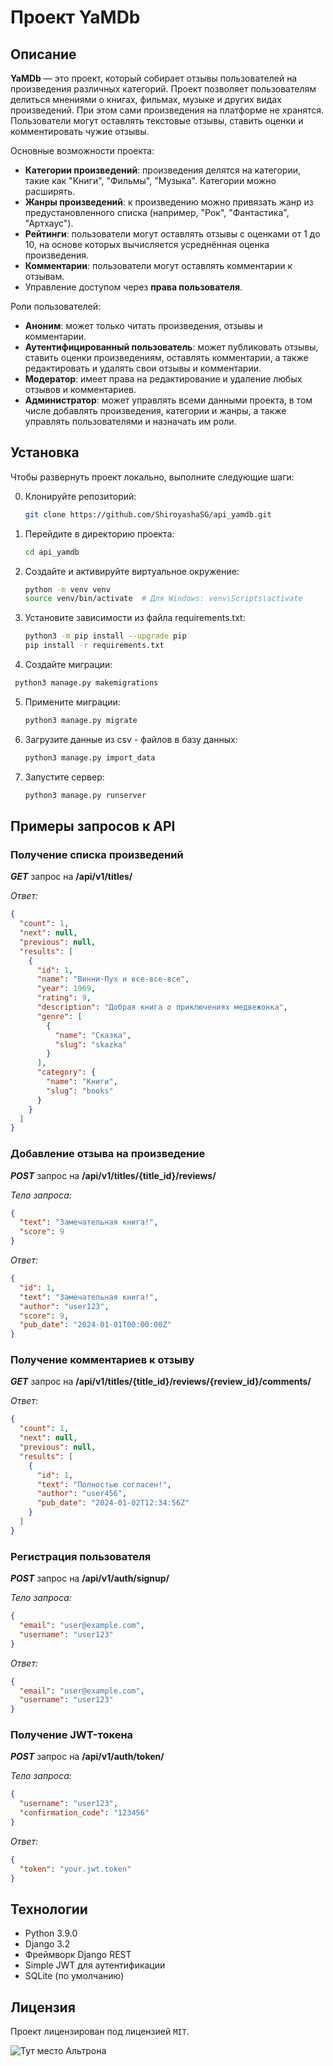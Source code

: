 # Проект YaMDb

## Описание

**YaMDb** — это проект, который собирает отзывы пользователей на произведения различных категорий. Проект позволяет пользователям делиться мнениями о книгах, фильмах, музыке и других видах произведений. При этом сами произведения на платформе не хранятся. Пользователи могут оставлять текстовые отзывы, ставить оценки и комментировать чужие отзывы.

Основные возможности проекта:
- **Категории произведений**: произведения делятся на категории, такие как "Книги", "Фильмы", "Музыка". Категории можно расширять.
- **Жанры произведений**: к произведению можно привязать жанр из предустановленного списка (например, "Рок", "Фантастика", "Артхаус").
- **Рейтинги**: пользователи могут оставлять отзывы с оценками от 1 до 10, на основе которых вычисляется усреднённая оценка произведения.
- **Комментарии**: пользователи могут оставлять комментарии к отзывам.
- Управление доступом через **права пользователя**.

Роли пользователей:
- **Аноним**: может только читать произведения, отзывы и комментарии.
- **Аутентифицированный пользователь**: может публиковать отзывы, ставить оценки произведениям, оставлять комментарии, а также редактировать и удалять свои отзывы и комментарии.
- **Модератор**: имеет права на редактирование и удаление любых отзывов и комментариев.
- **Администратор**: может управлять всеми данными проекта, в том числе добавлять произведения, категории и жанры, а также управлять пользователями и назначать им роли.

## Установка

Чтобы развернуть проект локально, выполните следующие шаги:

0. Клонируйте репозиторий:
   ```bash
   git clone https://github.com/ShiroyashaSG/api_yamdb.git
   ```
1. Перейдите в директорию проекта:
   ```bash
   cd api_yamdb
   ```
2. Cоздайте и активируйте виртуальное окружение:
   ```bash
   python -m venv venv
   source venv/bin/activate  # Для Windows: venv\Scripts\activate
   ```
3. Установите зависимости из файла requirements.txt:
   ```bash
   python3 -m pip install --upgrade pip
   pip install -r requirements.txt
   ```
4. Создайте миграции:
  ```bash
   python3 manage.py makemigrations
   ```
5. Примените миграции:
   ```bash
   python3 manage.py migrate
   ```
6. Загрузите данные из csv - файлов в базу данных:
   ```bash
   python3 manage.py import_data
   ```
7. Запустите сервер:
   ```bash
   python3 manage.py runserver
   ```

## Примеры запросов к API

### Получение списка произведений
***GET*** запрос на **/api/v1/titles/**

_Ответ:_
```json
{
  "count": 1,
  "next": null,
  "previous": null,
  "results": [
    {
      "id": 1,
      "name": "Винни-Пух и все-все-все",
      "year": 1969,
      "rating": 9,
      "description": "Добрая книга о приключениях медвежонка",
      "genre": [
        {
          "name": "Сказка",
          "slug": "skazka"
        }
      ],
      "category": {
        "name": "Книги",
        "slug": "books"
      }
    }
  ]
}
```

### Добавление отзыва на произведение
***POST*** запрос на **/api/v1/titles/{title_id}/reviews/**

_Тело запроса:_
```json
{
  "text": "Замечательная книга!",
  "score": 9
}
```
_Ответ:_
```json
{
  "id": 1,
  "text": "Замечательная книга!",
  "author": "user123",
  "score": 9,
  "pub_date": "2024-01-01T00:00:00Z"
}
```

### Получение комментариев к отзыву
***GET*** запрос на **/api/v1/titles/{title_id}/reviews/{review_id}/comments/**

_Ответ:_
```json
{
  "count": 1,
  "next": null,
  "previous": null,
  "results": [
    {
      "id": 1,
      "text": "Полностью согласен!",
      "author": "user456",
      "pub_date": "2024-01-02T12:34:56Z"
    }
  ]
}
```

### Регистрация пользователя
***POST*** запрос на **/api/v1/auth/signup/**

_Тело запроса:_
```json
{
  "email": "user@example.com",
  "username": "user123"
}
```
_Ответ:_
```json
{
  "email": "user@example.com",
  "username": "user123"
}
```

### Получение JWT-токена
***POST*** запрос на **/api/v1/auth/token/**

_Тело запроса:_
```json
{
  "username": "user123",
  "confirmation_code": "123456"
}
```
_Ответ:_
```json
{
  "token": "your.jwt.token"
}
```

## Технологии
* Python 3.9.0
* Django 3.2
* Фреймворк Django REST
* Simple JWT для аутентификации
* SQLite (по умолчанию)

## Лицензия
Проект лицензирован под лицензией `MIT`.

![Тут место Альтрона](https://github.com/user-attachments/assets/bbb1c0a7-fe82-4a98-b029-f533760b0908)

